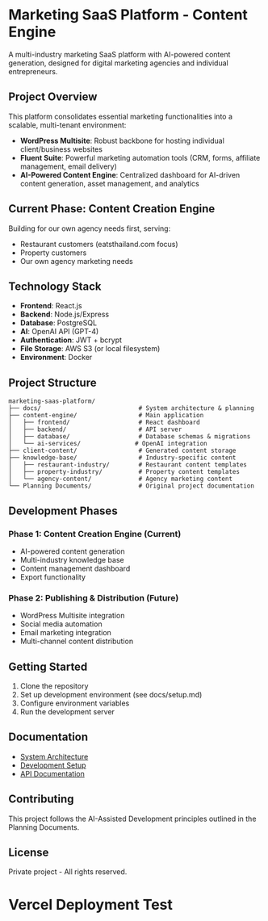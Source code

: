 # Marketing SaaS Platform - Content Engine

A multi-industry marketing SaaS platform with AI-powered content generation, designed for digital marketing agencies and individual entrepreneurs.

## Project Overview

This platform consolidates essential marketing functionalities into a scalable, multi-tenant environment:

- **WordPress Multisite**: Robust backbone for hosting individual client/business websites
- **Fluent Suite**: Powerful marketing automation tools (CRM, forms, affiliate management, email delivery)
- **AI-Powered Content Engine**: Centralized dashboard for AI-driven content generation, asset management, and analytics

## Current Phase: Content Creation Engine

Building for our own agency needs first, serving:
- Restaurant customers (eatsthailand.com focus)
- Property customers
- Our own agency marketing needs

## Technology Stack

- **Frontend**: React.js
- **Backend**: Node.js/Express
- **Database**: PostgreSQL
- **AI**: OpenAI API (GPT-4)
- **Authentication**: JWT + bcrypt
- **File Storage**: AWS S3 (or local filesystem)
- **Environment**: Docker

## Project Structure

```
marketing-saas-platform/
├── docs/                           # System architecture & planning
├── content-engine/                 # Main application
│   ├── frontend/                   # React dashboard
│   ├── backend/                    # API server
│   ├── database/                   # Database schemas & migrations
│   └── ai-services/               # OpenAI integration
├── client-content/                 # Generated content storage
├── knowledge-base/                 # Industry-specific content
│   ├── restaurant-industry/        # Restaurant content templates
│   ├── property-industry/          # Property content templates
│   └── agency-content/             # Agency marketing content
└── Planning Documents/             # Original project documentation
```

## Development Phases

### Phase 1: Content Creation Engine (Current)
- AI-powered content generation
- Multi-industry knowledge base
- Content management dashboard
- Export functionality

### Phase 2: Publishing & Distribution (Future)
- WordPress Multisite integration
- Social media automation
- Email marketing integration
- Multi-channel content distribution

## Getting Started

1. Clone the repository
2. Set up development environment (see docs/setup.md)
3. Configure environment variables
4. Run the development server

## Documentation

- [System Architecture](docs/system-architecture.md)
- [Development Setup](docs/development-setup.md)
- [API Documentation](docs/api-documentation.md)

## Contributing

This project follows the AI-Assisted Development principles outlined in the Planning Documents.

## License

Private project - All rights reserved.
# Vercel Deployment Test
